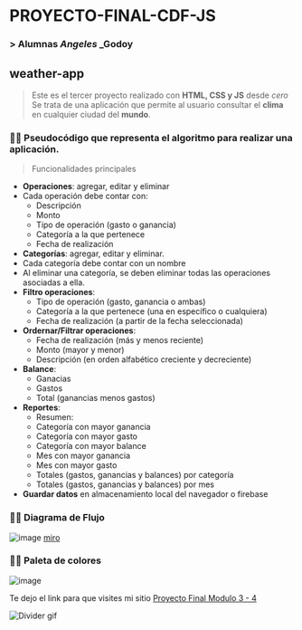# PROYECTO-FINAL-CDF-JS
### > Alumnas _Angeles_ _Godoy


## weather-app
> Este es el tercer proyecto realizado con **HTML, CSS y JS** desde _cero_
> Se trata de una aplicación que permite al usuario consultar el **clima** en cualquier ciudad del **mundo**. 

### 👩‍💻 Pseudocódigo que representa el algoritmo para realizar una aplicación.

>Funcionalidades principales
- **Operaciones**: agregar, editar y eliminar
- Cada operación debe contar con:
    - Descripción
    - Monto
    - Tipo de operación (gasto o ganancia)
    - Categoría a la que pertenece
    - Fecha de realización
- **Categorías**: agregar, editar y eliminar.
- Cada categoría debe contar con un nombre
- Al eliminar una categoría, se deben eliminar todas las operaciones asociadas a ella.
- **Filtro operaciones**:
    - Tipo de operación (gasto, ganancia o ambas)
    - Categoría a la que pertenece (una en específico o cualquiera)
    - Fecha de realización (a partir de la fecha seleccionada)
- **Ordernar/Filtrar operaciones**:
    - Fecha de realización (más y menos reciente)
    - Monto (mayor y menor)
    - Descripción (en orden alfabético creciente y decreciente)
- **Balance**:  
    - Ganacias
    - Gastos
    - Total (ganancias menos gastos)
- **Reportes**:
    - Resumen:
    - Categoría con mayor ganancia
    - Categoría con mayor gasto
    - Categoría con mayor balance
    - Mes con mayor ganancia
    - Mes con mayor gasto
    - Totales (gastos, ganancias y balances) por categoría
    - Totales (gastos, ganancias y balances) por mes
- **Guardar datos** en almacenamiento local del navegador o firebase

### 👩‍💻 Diagrama de Flujo

![image](./images/pseudocodigo-diagrama-de-flujo.jpg)
[miro](https://miro.com/app/board/uXjVPdx3wCg=/)

### 👩‍💻 Paleta de colores
![image](#)

Te dejo el link para que visites mi sitio [Proyecto Final Modulo 3 - 4](https://ruthponteprino.github.io/ahorradas/)

![Divider gif](https://media1.giphy.com/media/xT0GqKaASLordVtYCk/giphy.gif)